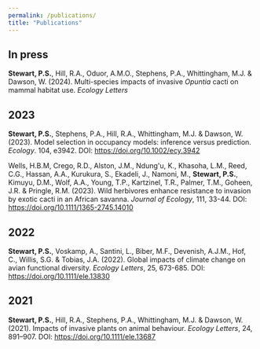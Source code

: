 ```yaml
---
permalink: /publications/
title: "Publications"
---
```


## In press ## 
**Stewart, P.S.**,  Hill, R.A., Oduor, A.M.O.,  Stephens, P.A., Whittingham, M.J. & Dawson, W. (2024). Multi-species impacts of invasive _Opuntia_ cacti on mammal habitat use. _Ecology Letters_ 

## 2023 ##
**Stewart, P.S.**, Stephens, P.A., Hill, R.A., Whittingham, M.J. & Dawson, W. (2023). Model selection in occupancy models: inference versus prediction. *Ecology*. 104, e3942. DOI: https://doi.org/10.1002/ecy.3942

Wells, H.B.M, Crego, R.D., Alston, J.M., Ndung'u, K., Khasoha, L.M., Reed, C.G., Hassan, A.A., Kurukura, S., Ekadeli, J., Namoni, M., **Stewart, P.S.**, Kimuyu, D.M., Wolf, A.A., Young, T.P., Kartzinel, T.R., Palmer, T.M., Goheen, J.R. & Pringle, R.M. (2023). Wild herbivores enhance resistance to invasion by exotic cacti in an African savanna. *Journal of Ecology*, 111, 33-44. DOI: https://doi.org/10.1111/1365-2745.14010

## 2022 ##
**Stewart, P.S.**, Voskamp, A., Santini, L., Biber, M.F., Devenish, A.J.M., Hof, C., Willis, S.G. & Tobias, J.A. (2022). Global impacts of climate change on avian functional diversity. *Ecology Letters*, 25, 673-685. DOI: https://doi.org/10.1111/ele.13830 

## 2021 ##
**Stewart, P.S.**, Hill, R.A., Stephens, P.A., Whittingham, M.J. & Dawson, W. (2021). Impacts of invasive plants on animal behaviour. *Ecology Letters*, 24, 891–907. DOI: https://doi.org/10.1111/ele.13687
